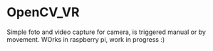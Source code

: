 # OpenCV_VR

Simple foto and video capture for camera, is triggered manual or by movement. WOrks in raspberry pi, work in progress :)
